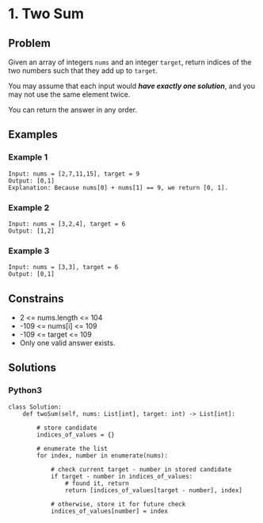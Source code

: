# 1. Two Sum

## Problem

Given an array of integers `nums` and an integer `target`, return indices of the two numbers such that they add up to `target`.

You may assume that each input would ***have exactly one solution***, and you may not use the same element twice.

You can return the answer in any order.

## Examples

### Example 1

```
Input: nums = [2,7,11,15], target = 9
Output: [0,1]
Explanation: Because nums[0] + nums[1] == 9, we return [0, 1].
```

### Example 2

```
Input: nums = [3,2,4], target = 6
Output: [1,2]
```

### Example 3

```
Input: nums = [3,3], target = 6
Output: [0,1]
```

## Constrains

* 2 <= nums.length <= 104
* -109 <= nums[i] <= 109
* -109 <= target <= 109
* Only one valid answer exists.

## Solutions

### Python3

```
class Solution:
    def twoSum(self, nums: List[int], target: int) -> List[int]:
        
        # store candidate
        indices_of_values = {}
        
        # enumerate the list
        for index, number in enumerate(nums):
            
            # check current target - number in stored candidate
            if target - number in indices_of_values:
                # found it, return
                return [indices_of_values[target - number], index]
            
            # otherwise, store it for future check
            indices_of_values[number] = index
```
